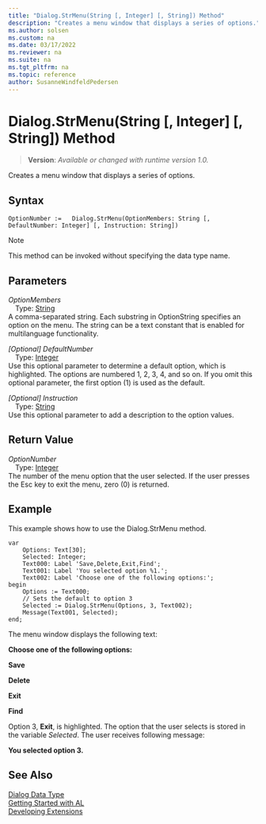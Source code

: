 ```yaml
---
title: "Dialog.StrMenu(String [, Integer] [, String]) Method"
description: "Creates a menu window that displays a series of options."
ms.author: solsen
ms.custom: na
ms.date: 03/17/2022
ms.reviewer: na
ms.suite: na
ms.tgt_pltfrm: na
ms.topic: reference
author: SusanneWindfeldPedersen
---
```

[//]: # (START>DO_NOT_EDIT)
[//]: # (IMPORTANT:Do not edit any of the content between here and the END>DO_NOT_EDIT.)
[//]: # (Any modifications should be made in the .xml files in the ModernDev repo.)
# Dialog.StrMenu(String [, Integer] [, String]) Method
> **Version**: _Available or changed with runtime version 1.0._

Creates a menu window that displays a series of options.


## Syntax
```AL
OptionNumber :=   Dialog.StrMenu(OptionMembers: String [, DefaultNumber: Integer] [, Instruction: String])
```
> [!NOTE]
> This method can be invoked without specifying the data type name.
## Parameters
*OptionMembers*  
&emsp;Type: [String](../text/text-data-type.md)  
A comma-separated string. Each substring in OptionString specifies an option on the menu. The string can be a text constant that is enabled for multilanguage functionality.
        

*[Optional] DefaultNumber*  
&emsp;Type: [Integer](../integer/integer-data-type.md)  
Use this optional parameter to determine a default option, which is highlighted. The options are numbered 1, 2, 3, 4, and so on. If you omit this optional parameter, the first option (1) is used as the default.
          

*[Optional] Instruction*  
&emsp;Type: [String](../text/text-data-type.md)  
Use this optional parameter to add a description to the option values.  


## Return Value
*OptionNumber*  
&emsp;Type: [Integer](../integer/integer-data-type.md)  
The number of the menu option that the user selected. If the user presses the Esc key to exit the menu, zero (0) is returned.


[//]: # (IMPORTANT: END>DO_NOT_EDIT)

## Example  

This example shows how to use the Dialog.StrMenu method.  
 
```al
var
    Options: Text[30];
    Selected: Integer;
    Text000: Label 'Save,Delete,Exit,Find';
    Text001: Label 'You selected option %1.';
    Text002: Label 'Choose one of the following options:';
begin
    Options := Text000;  
    // Sets the default to option 3  
    Selected := Dialog.StrMenu(Options, 3, Text002);  
    Message(Text001, Selected);  
end;
```  
  
The menu window displays the following text:  
  
**Choose one of the following options:**  
  
**Save**  
  
**Delete**  
  
**Exit**  
  
**Find**  
  
Option 3, **Exit**, is highlighted. The option that the user selects is stored in the variable *Selected*. The user receives following message:  
  
**You selected option 3.**  

## See Also

[Dialog Data Type](dialog-data-type.md)  
[Getting Started with AL](../../devenv-get-started.md)  
[Developing Extensions](../../devenv-dev-overview.md)
